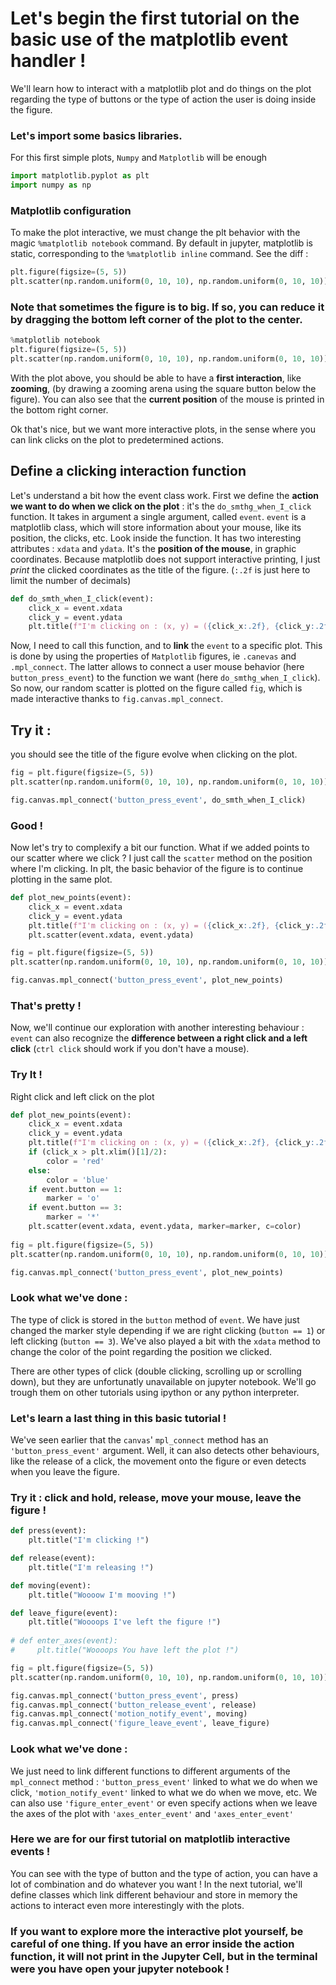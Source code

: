 # Let's begin the first tutorial on the basic use of the matplotlib event handler !
We'll learn how to interact with a matplotlib plot and do things on the plot regarding the type of buttons or the type of action the user is doing inside the figure.

### Let's import some basics libraries. 
For this first simple plots, $\texttt{Numpy}$ and $\texttt{Matplotlib}$ will be enough


```python
import matplotlib.pyplot as plt
import numpy as np
```

### Matplotlib configuration
To make the plot interactive, we must change the plt behavior with the magic `%matplotlib notebook` command. By default in jupyter, matplotlib is static, corresponding to the `%matplotlib inline` command. See the diff :


```python
plt.figure(figsize=(5, 5))
plt.scatter(np.random.uniform(0, 10, 10), np.random.uniform(0, 10, 10))
```

### Note that sometimes the figure is to big. If so, you can reduce it by dragging the bottom left corner of the plot to the center.


```python
%matplotlib notebook
plt.figure(figsize=(5, 5))
plt.scatter(np.random.uniform(0, 10, 10), np.random.uniform(0, 10, 10));
```

With the plot above, you should be able to have a **first interaction**, like **zooming**, (by drawing a zooming arena using the square button below the figure). You can also see that the **current position** of the mouse is printed in the bottom right corner.

Ok that's nice, but we want more interactive plots, in the sense where you can link clicks on the plot to predetermined actions.

## Define a clicking interaction function
Let's understand a bit how the event class work. First we define the **action we want to do when we click on the plot** : it's the `do_smthg_when_I_click` function. It takes in argument a single argument, called `event`. `event` is a matplotlib class, which will store information about your mouse, like its position, the clicks, etc. Look inside the function. It has two interesting attributes : `xdata` and `ydata`. It's the **position of the mouse**, in graphic coordinates. Because matplotlib does not support interactive printing, I just *print* the clicked coordinates as the title of the figure. (`:.2f` is just here to limit the number of decimals)


```python
def do_smth_when_I_click(event):
    click_x = event.xdata
    click_y = event.ydata
    plt.title(f"I'm clicking on : (x, y) = ({click_x:.2f}, {click_y:.2f})")
```

Now, I need to call this function, and to **link** the `event` to a specific plot. This is done by using the properties of $\texttt{Matplotlib}$ figures, ie `.canevas` and `.mpl_connect`. The latter allows to connect a user mouse behavior (here `button_press_event`) to the function we want (here `do_smthg_when_I_click`).
So now, our random scatter is plotted on the figure called `fig`, which is made interactive thanks to `fig.canvas.mpl_connect`.
## Try it : 
you should see the title of the figure evolve when clicking on the plot.


```python
fig = plt.figure(figsize=(5, 5))
plt.scatter(np.random.uniform(0, 10, 10), np.random.uniform(0, 10, 10))

fig.canvas.mpl_connect('button_press_event', do_smth_when_I_click)
```

### Good !
Now let's try to complexify a bit our function. What if we added points to our scatter where we click ? I just call the `scatter` method on the position where I'm clicking. In plt, the basic behavior of the figure is to continue plotting in the same plot.


```python
def plot_new_points(event):
    click_x = event.xdata
    click_y = event.ydata
    plt.title(f"I'm clicking on : (x, y) = ({click_x:.2f}, {click_y:.2f})")
    plt.scatter(event.xdata, event.ydata)
```


```python
fig = plt.figure(figsize=(5, 5))
plt.scatter(np.random.uniform(0, 10, 10), np.random.uniform(0, 10, 10))

fig.canvas.mpl_connect('button_press_event', plot_new_points)

```

### That's pretty ! 

Now, we'll continue our exploration with another interesting behaviour : `event` can also recognize the **difference between a right click and a left click** (`ctrl click` should work if you don't have a mouse).
### Try It ! 
Right click and left click on the plot


```python
def plot_new_points(event):
    click_x = event.xdata
    click_y = event.ydata
    plt.title(f"I'm clicking on : (x, y) = ({click_x:.2f}, {click_y:.2f})")
    if (click_x > plt.xlim()[1]/2):
        color = 'red'
    else:
        color = 'blue'
    if event.button == 1:
        marker = 'o'
    if event.button == 3:
        marker = '*'
    plt.scatter(event.xdata, event.ydata, marker=marker, c=color)
    
fig = plt.figure(figsize=(5, 5))
plt.scatter(np.random.uniform(0, 10, 10), np.random.uniform(0, 10, 10))

fig.canvas.mpl_connect('button_press_event', plot_new_points)

```

### Look what we've done : 
The type of click is stored in the `button` method of `event`. We have just changed the marker style depending if we are right clicking (`button == 1`) or left clicking (`button == 3`). We've also played a bit with the `xdata` method to change the color of the point regarding the position we clicked.

There are other types of click (double clicking, scrolling up or scrolling down), but they are unfortunatly unavailable on jupyter notebook. We'll go trough them on other tutorials using ipython or any python interpreter.

### Let's learn a last thing in this basic tutorial !
We've seen earlier that the `canvas`' `mpl_connect` method has an `'button_press_event'` argument. Well, it can also detects other behaviours, like the release of a click, the movement onto the figure or even detects when you leave the figure.
### Try it : click and hold, release, move your mouse, leave the figure !


```python
def press(event):
    plt.title("I'm clicking !")

def release(event):    
    plt.title("I'm releasing !")

def moving(event):    
    plt.title("Woooow I'm mooving !")

def leave_figure(event):    
    plt.title("Woooops I've left the figure !")
    
# def enter_axes(event):    
#     plt.title("Woooops You have left the plot !")

fig = plt.figure(figsize=(5, 5))
plt.scatter(np.random.uniform(0, 10, 10), np.random.uniform(0, 10, 10))

fig.canvas.mpl_connect('button_press_event', press)
fig.canvas.mpl_connect('button_release_event', release)
fig.canvas.mpl_connect('motion_notify_event', moving)
fig.canvas.mpl_connect('figure_leave_event', leave_figure)
```

### Look what we've done : 
We just need to link different functions to different arguments of the `mpl_connect` method : `'button_press_event'` linked to what we do when we click, `'motion_notify_event'` linked to what we do when we move, etc.
We can also use `'figure_enter_event'` or even specify actions when we leave the axes of the plot with `'axes_enter_event'` and `'axes_enter_event'`

### Here we are for our first tutorial on matplotlib interactive events !
You can see with the type of button and the type of action, you can have a lot of combination and do whatever you want !
In the next tutorial, we'll define classes which link different behaviour and store in memory the actions to interact even more interestingly with the plots.

### If you want to explore more the interactive plot yourself, be careful of one thing. If you have an error inside the action function, it will not print in the Jupyter Cell, but in the terminal were you have open your jupyter notebook !
